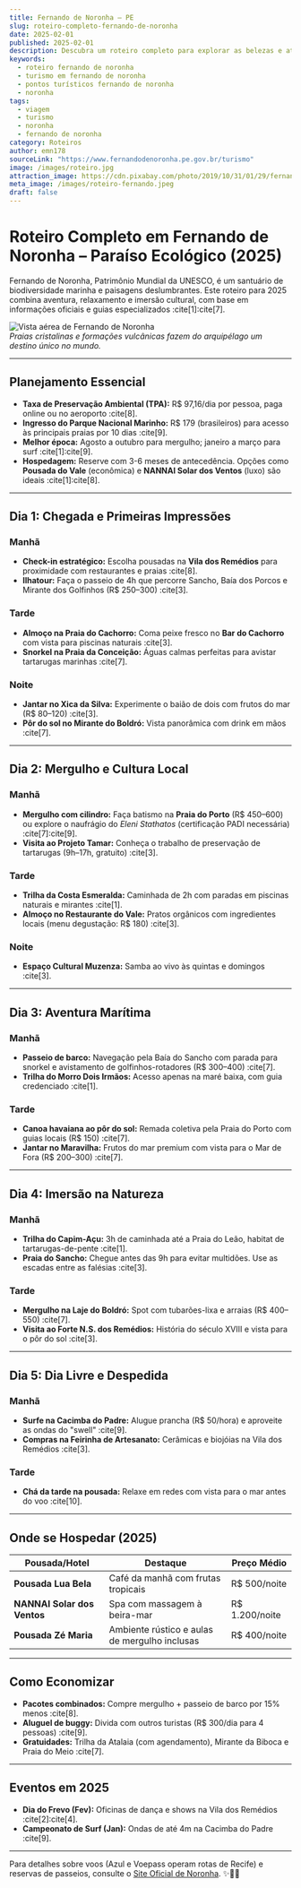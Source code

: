 ```yaml
---
title: Fernando de Noronha – PE
slug: roteiro-completo-fernando-de-noronha
date: 2025-02-01
published: 2025-02-01
description: Descubra um roteiro completo para explorar as belezas e atrativos de Fernando de Noronha, um paraíso de Pernambuco.
keywords:
  - roteiro fernando de noronha
  - turismo em fernando de noronha
  - pontos turísticos fernando de noronha
  - noronha
tags:
  - viagem
  - turismo
  - noronha
  - fernando de noronha
category: Roteiros
author: emn178
sourceLink: "https://www.fernandodenoronha.pe.gov.br/turismo"
image: /images/roteiro.jpg
attraction_image: https://cdn.pixabay.com/photo/2019/10/31/01/29/fernando-de-noronha-4590866_1280.jpg
meta_image: /images/roteiro-fernando.jpeg
draft: false
---
```

# Roteiro Completo em Fernando de Noronha – Paraíso Ecológico (2025)

Fernando de Noronha, Patrimônio Mundial da UNESCO, é um santuário de biodiversidade marinha e paisagens deslumbrantes. Este roteiro para 2025 combina aventura, relaxamento e imersão cultural, com base em informações oficiais e guias especializados :cite[1]:cite[7].

![Vista aérea de Fernando de Noronha](/images/noronha-aerea.jpg)  
_Praias cristalinas e formações vulcânicas fazem do arquipélago um destino único no mundo._

---

## **Planejamento Essencial**
- **Taxa de Preservação Ambiental (TPA):** R$ 97,16/dia por pessoa, paga online ou no aeroporto :cite[8].
- **Ingresso do Parque Nacional Marinho:** R$ 179 (brasileiros) para acesso às principais praias por 10 dias :cite[9].
- **Melhor época:** Agosto a outubro para mergulho; janeiro a março para surf :cite[1]:cite[9].
- **Hospedagem:** Reserve com 3-6 meses de antecedência. Opções como **Pousada do Vale** (econômica) e **NANNAI Solar dos Ventos** (luxo) são ideais :cite[1]:cite[8].

---

## **Dia 1: Chegada e Primeiras Impressões**

### **Manhã**
- **Check-in estratégico:** Escolha pousadas na **Vila dos Remédios** para proximidade com restaurantes e praias :cite[8].
- **Ilhatour:** Faça o passeio de 4h que percorre Sancho, Baía dos Porcos e Mirante dos Golfinhos (R$ 250–300) :cite[3].

### **Tarde**
- **Almoço na Praia do Cachorro:** Coma peixe fresco no **Bar do Cachorro** com vista para piscinas naturais :cite[3].
- **Snorkel na Praia da Conceição:** Águas calmas perfeitas para avistar tartarugas marinhas :cite[7].

### **Noite**
- **Jantar no Xica da Silva:** Experimente o baião de dois com frutos do mar (R$ 80–120) :cite[3].
- **Pôr do sol no Mirante do Boldró:** Vista panorâmica com drink em mãos :cite[7].

---

## **Dia 2: Mergulho e Cultura Local**

### **Manhã**
- **Mergulho com cilindro:** Faça batismo na **Praia do Porto** (R$ 450–600) ou explore o naufrágio do *Eleni Stathatos* (certificação PADI necessária) :cite[7]:cite[9].
- **Visita ao Projeto Tamar:** Conheça o trabalho de preservação de tartarugas (9h–17h, gratuito) :cite[3].

### **Tarde**
- **Trilha da Costa Esmeralda:** Caminhada de 2h com paradas em piscinas naturais e mirantes :cite[1].
- **Almoço no Restaurante do Vale:** Pratos orgânicos com ingredientes locais (menu degustação: R$ 180) :cite[3].

### **Noite**
- **Espaço Cultural Muzenza:** Samba ao vivo às quintas e domingos :cite[3].

---

## **Dia 3: Aventura Marítima**

### **Manhã**
- **Passeio de barco:** Navegação pela Baía do Sancho com parada para snorkel e avistamento de golfinhos-rotadores (R$ 300–400) :cite[7].
- **Trilha do Morro Dois Irmãos:** Acesso apenas na maré baixa, com guia credenciado :cite[1].

### **Tarde**
- **Canoa havaiana ao pôr do sol:** Remada coletiva pela Praia do Porto com guias locais (R$ 150) :cite[7].
- **Jantar no Maravilha:** Frutos do mar premium com vista para o Mar de Fora (R$ 200–300) :cite[7].

---

## **Dia 4: Imersão na Natureza**

### **Manhã**
- **Trilha do Capim-Açu:** 3h de caminhada até a Praia do Leão, habitat de tartarugas-de-pente :cite[1].
- **Praia do Sancho:** Chegue antes das 9h para evitar multidões. Use as escadas entre as falésias :cite[3].

### **Tarde**
- **Mergulho na Laje do Boldró:** Spot com tubarões-lixa e arraias (R$ 400–550) :cite[7].
- **Visita ao Forte N.S. dos Remédios:** História do século XVIII e vista para o pôr do sol :cite[3].

---

## **Dia 5: Dia Livre e Despedida**

### **Manhã**
- **Surfe na Cacimba do Padre:** Alugue prancha (R$ 50/hora) e aproveite as ondas do "swell" :cite[9].
- **Compras na Feirinha de Artesanato:** Cerâmicas e biojóias na Vila dos Remédios :cite[3].

### **Tarde**
- **Chá da tarde na pousada:** Relaxe em redes com vista para o mar antes do voo :cite[10].

---

## **Onde se Hospedar (2025)**

| **Pousada/Hotel**       | **Destaque**                                  | **Preço Médio** |
|-------------------------|-----------------------------------------------|------------------|
| **Pousada Lua Bela**    | Café da manhã com frutas tropicais            | R$ 500/noite     |
| **NANNAI Solar dos Ventos** | Spa com massagem à beira-mar               | R$ 1.200/noite   |
| **Pousada Zé Maria**    | Ambiente rústico e aulas de mergulho inclusas | R$ 400/noite     |

---

## **Como Economizar**
- **Pacotes combinados:** Compre mergulho + passeio de barco por 15% menos :cite[8].
- **Aluguel de buggy:** Divida com outros turistas (R$ 300/dia para 4 pessoas) :cite[9].
- **Gratuidades:** Trilha da Atalaia (com agendamento), Mirante da Biboca e Praia do Meio :cite[7].

---

## **Eventos em 2025**
- **Dia do Frevo (Fev):** Oficinas de dança e shows na Vila dos Remédios :cite[2]:cite[4].
- **Campeonato de Surf (Jan):** Ondas de até 4m na Cacimba do Padre :cite[9].

---

Para detalhes sobre voos (Azul e Voepass operam rotas de Recife) e reservas de passeios, consulte o [Site Oficial de Noronha](https://www.noronha.pe.gov.br). ✨🐢🌴